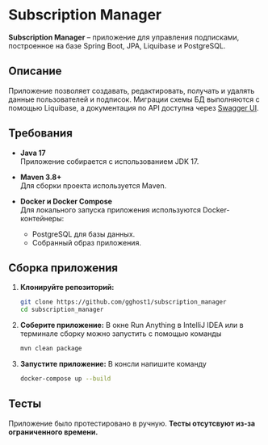 # Subscription Manager

**Subscription Manager** – приложение для управления подписками, построенное на базе Spring Boot, JPA, Liquibase и PostgreSQL.

## Описание

Приложение позволяет создавать, редактировать, получать и удалять данные пользователей и подписок. Миграции схемы БД выполняются с помощью Liquibase, а документация по API доступна через [Swagger UI](http://localhost:8080/swagger-ui/index.html#/).

## Требования

- **Java 17**  
  Приложение собирается с использованием JDK 17.

- **Maven 3.8+**  
  Для сборки проекта используется Maven.

- **Docker и Docker Compose**  
  Для локального запуска приложения используются Docker-контейнеры:
    - PostgreSQL для базы данных.
    - Собранный образ приложения.

## Сборка приложения

1. **Клонируйте репозиторий:**

   ```bash
   git clone https://github.com/gghost1/subscription_manager
   cd subscription_manager
   ```

2. **Соберите приложение:**
В окне Run Anything в IntelliJ IDEA или в терминале сборку можно запустить с помощью команды
   ```bash
   mvn clean package
   ```

3. **Запустите приложение:**
В консли напишите команду
   ```bash
   docker-compose up --build
   ```

## Тесты
Приложение было протестировано в ручную. **Тесты отсутсвуют из-за ограниченного времени.**
